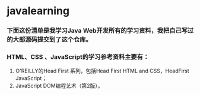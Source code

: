 # javalearning

### 下面这份清单是我学习Java Web开发所有的学习资料，我把自己写过的大部源码提交到了这个仓库。
### HTML、CSS 、JavaScript的学习参考资料主要有：
1. O'REILLY的Head First 系列，包括Head First HTML and  CSS，HeadFirst JavaScript；
2. JavaScript DOM编程艺术（第2版）。
